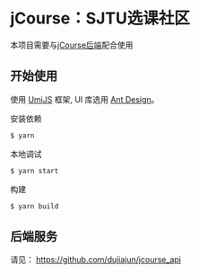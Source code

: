 # jCourse：SJTU选课社区
本项目需要与[jCourse后端](https://github.com/dujiajun/jcourse_api)配合使用
## 开始使用

使用 [UmiJS](https://github.com/umijs/umi) 框架, UI 库选用 [Ant Design](https://github.com/ant-design/ant-design/)。

安装依赖
```bash
$ yarn
```

本地调试
```bash
$ yarn start
```

构建
```bash
$ yarn build
```

## 后端服务
请见： https://github.com/dujiajun/jcourse_api
